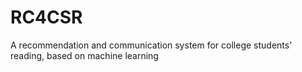 # RC4CSR
A recommendation and communication system for college students' reading, based on machine learning
